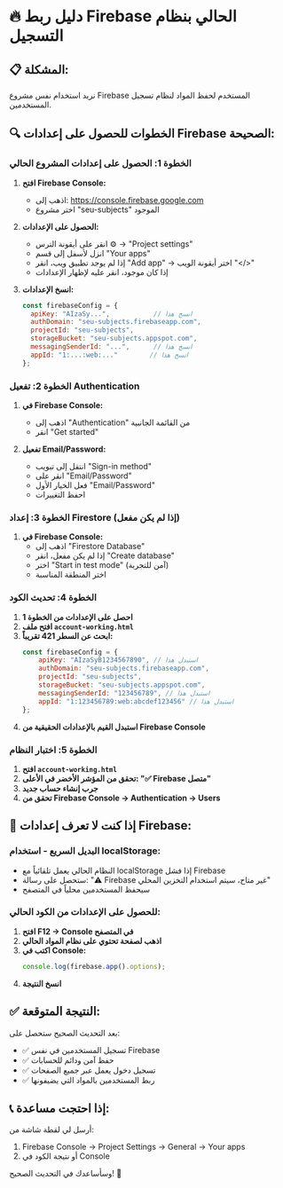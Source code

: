 # 🔥 دليل ربط Firebase الحالي بنظام التسجيل

## 📋 المشكلة:
نريد استخدام نفس مشروع Firebase المستخدم لحفظ المواد لنظام تسجيل المستخدمين.

## 🔍 الخطوات للحصول على إعدادات Firebase الصحيحة:

### الخطوة 1: الحصول على إعدادات المشروع الحالي

1. **افتح Firebase Console:**
   - اذهب إلى: https://console.firebase.google.com
   - اختر مشروع "seu-subjects" الموجود

2. **الحصول على الإعدادات:**
   - انقر على أيقونة الترس ⚙️ → "Project settings"
   - انزل لأسفل إلى قسم "Your apps"
   - إذا لم يوجد تطبيق ويب، انقر "Add app" → اختر أيقونة الويب "</>"
   - إذا كان موجود، انقر عليه لإظهار الإعدادات

3. **انسخ الإعدادات:**
   ```javascript
   const firebaseConfig = {
     apiKey: "AIzaSy...",           // انسخ هذا
     authDomain: "seu-subjects.firebaseapp.com",
     projectId: "seu-subjects",
     storageBucket: "seu-subjects.appspot.com",
     messagingSenderId: "...",      // انسخ هذا
     appId: "1:...:web:..."        // انسخ هذا
   };
   ```

### الخطوة 2: تفعيل Authentication

1. **في Firebase Console:**
   - اذهب إلى "Authentication" من القائمة الجانبية
   - انقر "Get started"
   
2. **تفعيل Email/Password:**
   - انتقل إلى تبويب "Sign-in method"
   - انقر على "Email/Password"
   - فعل الخيار الأول "Email/Password"
   - احفظ التغييرات

### الخطوة 3: إعداد Firestore (إذا لم يكن مفعل)

1. **في Firebase Console:**
   - اذهب إلى "Firestore Database"
   - إذا لم يكن مفعل، انقر "Create database"
   - اختر "Start in test mode" (آمن للتجربة)
   - اختر المنطقة المناسبة

### الخطوة 4: تحديث الكود

1. **احصل على الإعدادات من الخطوة 1**
2. **افتح ملف `account-working.html`**
3. **ابحث عن السطر 421 تقريباً:**
   ```javascript
   const firebaseConfig = {
       apiKey: "AIzaSyB1234567890", // استبدل هذا
       authDomain: "seu-subjects.firebaseapp.com",
       projectId: "seu-subjects",
       storageBucket: "seu-subjects.appspot.com",
       messagingSenderId: "123456789", // استبدل هذا
       appId: "1:123456789:web:abcdef123456" // استبدل هذا
   };
   ```
4. **استبدل القيم بالإعدادات الحقيقية من Firebase Console**

### الخطوة 5: اختبار النظام

1. **افتح `account-working.html`**
2. **تحقق من المؤشر الأخضر في الأعلى: "✅ Firebase متصل"**
3. **جرب إنشاء حساب جديد**
4. **تحقق من Firebase Console → Authentication → Users**

## 🚨 إذا كنت لا تعرف إعدادات Firebase:

### البديل السريع - استخدام localStorage:
- النظام الحالي يعمل تلقائياً مع localStorage إذا فشل Firebase
- ستحصل على رسالة: "⚠️ Firebase غير متاح، سيتم استخدام التخزين المحلي"
- سيحفظ المستخدمين محلياً في المتصفح

### للحصول على الإعدادات من الكود الحالي:
1. **افتح F12 → Console في المتصفح**
2. **اذهب لصفحة تحتوي على نظام المواد الحالي**
3. **اكتب في Console:**
   ```javascript
   console.log(firebase.app().options);
   ```
4. **انسخ النتيجة**

## ✅ النتيجة المتوقعة:

بعد التحديث الصحيح ستحصل على:
- ✅ تسجيل المستخدمين في نفس Firebase
- ✅ حفظ آمن ودائم للحسابات
- ✅ تسجيل دخول يعمل عبر جميع الصفحات
- ✅ ربط المستخدمين بالمواد التي يضيفونها

## 📞 إذا احتجت مساعدة:
أرسل لي لقطة شاشة من:
1. Firebase Console → Project Settings → General → Your apps
2. أو نتيجة الكود في Console

وسأساعدك في التحديث الصحيح! 🚀
